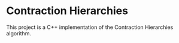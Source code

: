 # Contraction Hierarchies
This project is a C++ implementation of the Contraction Hierarchies algorithm.
